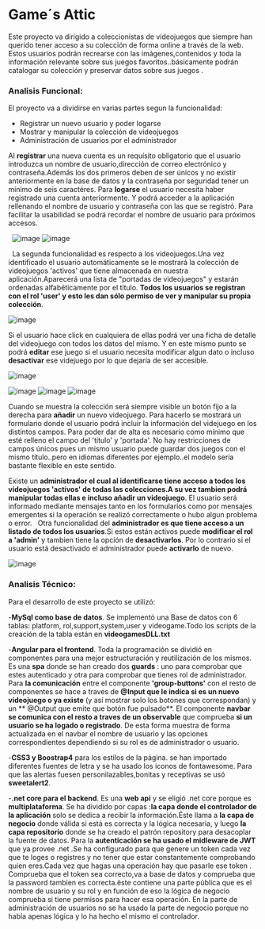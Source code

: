 # Game´s Attic

Este proyecto va dirigido a coleccionistas de videojuegos que siempre han querido tener acceso a su colección de forma online a través de la web. Estos usuarios podrán recrearse  con las imágenes,contenidos y toda la información relevante sobre sus juegos favoritos..básicamente podrán catalogar su colección y preservar datos sobre sus juegos .
### Analisis Funcional:
El proyecto va a dividirse en varias partes segun la funcionalidad:
  - Registrar un nuevo usuario y poder logarse
  - Mostrar y manipular la colección de videojuegos
  - Administración de usuarios por el administrador

Al **registrar**  una nueva cuenta es un requísito obligatorio que el usuario introduzca un nombre de usuario,dirección de correo electrónico y contraseña.Además los dos primeros deben de ser únicos y no existir anteriormente en la base de datos y la contraseña por seguridad tener un mínimo de seis caractéres.
Para **logarse** el usuario necesita haber registrado una cuenta anteriormente. Y podrá acceder a la aplicación rellenando el nombre de usuario y contraseña con las que se registró. 
Para facilitar la usabilidad se podrá recordar el nombre de usuario para próximos accesos.

&nbsp;
![image](https://user-images.githubusercontent.com/48281298/101494395-91796980-3967-11eb-869d-bbea251b2025.png)
![image](https://user-images.githubusercontent.com/48281298/101493918-f5e7f900-3966-11eb-8530-528f60b7eb27.png)

&nbsp;
La segunda funcionalidad es respecto a los videojuegos.Una vez identificado el usuario automáticamente se le mostrará la colección de videojuegos 'activos' que tiene almacenada en nuestra aplicación.Aparecerá una lista de "portadas de videojuegos" y estarán ordenadas alfabéticamente por el título. **Todos los usuarios se registran con el rol 'user' y esto les dan sólo permiso de ver y manipular su propia colección**.

![image](https://user-images.githubusercontent.com/48281298/101494588-d56c6e80-3967-11eb-8579-2128410210c1.png)

Si el usuario hace click en cualquiera de ellas podrá ver una ficha de detalle del videojuego con todos los datos del mismo. Y en este mismo punto se podrá **editar** ese juego si el usuario necesita modificar algun dato o incluso **desactivar** ese videjuego por lo que dejaría de ser accesible.

![image](https://user-images.githubusercontent.com/48281298/101494813-16fd1980-3968-11eb-9fd1-fe08129b7f07.png)

![image](https://user-images.githubusercontent.com/48281298/101495073-5d527880-3968-11eb-83f8-8657adf8a427.png)
![image](https://user-images.githubusercontent.com/48281298/101495150-7e1ace00-3968-11eb-9075-1699ddc0e35f.png)
![image](https://user-images.githubusercontent.com/48281298/101495201-90950780-3968-11eb-9ad3-648a3fb0bf6d.png)

Cuando se muestra la colección será siempre visible un botón fijo a la derecha para **añadir** un nuevo videojuego. Para hacerlo se mostrará un formulario donde el usuario podrá incluir la información del videjuego en los distintos campos. Para poder dar de alta es necesario como mínimo que esté relleno el campo del 'título' y 'portada'.
No hay restricciones de campos únicos pues un mismo usuario puede guardar dos juegos con el mismo título..pero en idiomas diferentes por ejemplo..el modelo sería bastante flexible en este sentido. 

Existe un **administrador el cual al identificarse tiene acceso a todos los videojuegos 'activos' de todas las colecciones.A su vez tambien podrá manipular todas ellas e incluso añadir un videojuego**. 
El usuario será informado mediante mensajes tanto en los formularios como por mensajes emergentes si la operación se realizó correctamente o hubo algun problema o error.
&nbsp;
Otra funcionalidad del **administrador es que tiene acceso a un listado de todos los usuarios**.Si estos están activos puede **modificar el rol a 'admin'** y tambien tiene la opción de **desactivarlos**. Por lo contrario si el usuario está desactivado el administrador puede **activarlo** de nuevo.

![image](https://user-images.githubusercontent.com/48281298/101495585-ff726080-3968-11eb-828c-844e01e28358.png)


### Analisis Técnico:
Para el desarrollo de este proyecto se utilizó:

-**MySql como base de datos**. Se implementó una Base de datos con 6 tablas: platform, rol,support,system,user y videogame.Todo los scripts de la creación de la tabla están en **videogamesDLL.txt**

-**Angular para el frontend**. Toda la programación se dividió en componentes para una mejor estructuración y reutilización de los mismos. Es una **spa** donde se han creado dos **guards** : uno para comprobar que estes autenticado y otra para comprobar que tienes rol de administrador. Para **la comunicación** entre el componente **'group-buttons'** con el resto de componentes se hace a traves de **@Input que le indica si es un nuevo videojuego o ya existe** (y así mostrar solo los botones que correspondan) y un ** @Output que emite que botón fue pulsado**. El componente **navbar se comunica con el resto a traves de un observable** que comprueba **si un usuario se ha logado o registrado**. De esta forma muestra de forma actualizada en el navbar el nombre de usuario y las opciones correspondientes dependiendo si su rol es de administrador o usuario. 

-**CSS3 y Boostrap4** para los estilos de la página. se han importado diferentes fuentes de letra y se ha usado los iconos de fontawesome. Para que las alertas fuesen personilazables,bonitas y receptivas se usó **sweetalert2**.   

-**.net core para el backend**. Es una **web api** y se eligió .net core porque es **multiplataforma**. Se ha dividido por capas :**la capa donde el controlador de la aplicación** solo se dedica a recibir la información.Éste llama a **la capa de negocio** donde válida si está es correcta y la lógica necesaria, y luego **la capa repositorio** donde se ha creado el patrón repository para desacoplar la fuente de datos. Para la **autenticación se ha usado el midleware de JWT** que ya provee .net .Se ha configurado para que genere un token cada vez que te loges o registres y no tener que estar constantemente comprobando quien eres.Cada vez que hagas una operación hay que pasarle ese token . Comprueba que el token sea correcto,va a base de datos y comprueba que la password tambien es correcta.ëste contiene una parte pública que es el nombre de usuario y su rol y en función de eso la lógica de negocio comprueba si tiene permisos para hacer esa operación. 
En la parte de administración de usuarios no se ha usado la parte de negocio porque no había apenas lógica y lo ha hecho el mismo el controlador.
